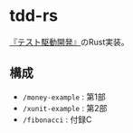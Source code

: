 # tdd-rs

[『テスト駆動開発』](https://shop.ohmsha.co.jp/shopdetail/000000004967/)のRust実装。

## 構成

- ``/money-example`` : 第1部
- ``/xunit-example`` : 第2部
- ``/fibonacci`` : 付録C
